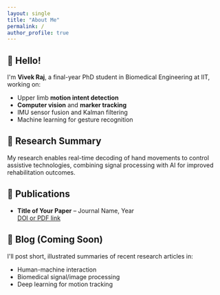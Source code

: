 ```yaml
---
layout: single
title: "About Me"
permalink: /
author_profile: true
---
```


## 👋 Hello!

I'm **Vivek Raj**, a final-year PhD student in Biomedical Engineering at IIT, working on:

- Upper limb **motion intent detection**
- **Computer vision** and **marker tracking**
- IMU sensor fusion and Kalman filtering
- Machine learning for gesture recognition

## 🧠 Research Summary

My research enables real-time decoding of hand movements to control assistive technologies, combining signal processing with AI for improved rehabilitation outcomes.

## 📝 Publications

- **Title of Your Paper** – Journal Name, Year  
  [DOI or PDF link](#)

## 💬 Blog (Coming Soon)

I'll post short, illustrated summaries of recent research articles in:

- Human-machine interaction
- Biomedical signal/image processing
- Deep learning for motion tracking
